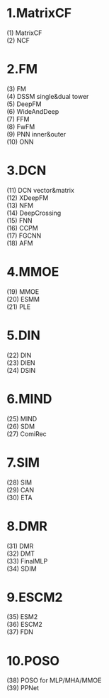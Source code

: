 # 1.MatrixCF
(1) MatrixCF  
(2) NCF  

# 2.FM
(3) FM  
(4) DSSM    single&dual tower  
(5) DeepFM  
(6) WideAndDeep  
(7) FFM  
(8) FwFM  
(9) PNN     inner&outer  
(10) ONN  

# 3.DCN
(11) DCN     vector&matrix  
(12) XDeepFM  
(13) NFM  
(14) DeepCrossing  
(15) FNN  
(16) CCPM  
(17) FGCNN  
(18) AFM  

# 4.MMOE
(19) MMOE  
(20) ESMM  
(21) PLE  

# 5.DIN
(22) DIN  
(23) DIEN  
(24) DSIN

# 6.MIND
(25) MIND  
(26) SDM  
(27) ComiRec  

# 7.SIM
(28) SIM  
(29) CAN   
(30) ETA    

# 8.DMR
(31) DMR  
(32) DMT  
(33) FinalMLP  
(34) SDIM  

# 9.ESCM2  
(35) ESM2  
(36) ESCM2  
(37) FDN  

# 10.POSO
(38) POSO  for MLP/MHA/MMOE  
(39) PPNet  



